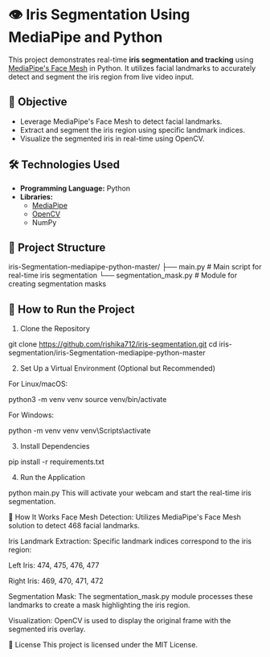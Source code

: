 # 👁️ Iris Segmentation Using MediaPipe and Python

This project demonstrates real-time **iris segmentation and tracking** using [MediaPipe's Face Mesh](https://google.github.io/mediapipe/solutions/face_mesh.html) in Python. It utilizes facial landmarks to accurately detect and segment the iris region from live video input.

## 📌 Objective

- Leverage MediaPipe's Face Mesh to detect facial landmarks.
- Extract and segment the iris region using specific landmark indices.
- Visualize the segmented iris in real-time using OpenCV.

## 🛠️ Technologies Used

- **Programming Language:** Python
- **Libraries:**
  - [MediaPipe](https://pypi.org/project/mediapipe/)
  - [OpenCV](https://pypi.org/project/opencv-python/)
  - NumPy

## 📁 Project Structure

iris-Segmentation-mediapipe-python-master/
├── main.py # Main script for real-time iris segmentation
└── segmentation_mask.py # Module for creating segmentation masks


## 🚀 How to Run the Project

1. Clone the Repository

git clone https://github.com/rishika712/iris-segmentation.git
cd iris-segmentation/iris-Segmentation-mediapipe-python-master

2. Set Up a Virtual Environment (Optional but Recommended)

For Linux/macOS:

python3 -m venv venv
source venv/bin/activate

For Windows:

python -m venv venv
venv\Scripts\activate

3. Install Dependencies

pip install -r requirements.txt

4. Run the Application

python main.py
This will activate your webcam and start the real-time iris segmentation.

🎯 How It Works
Face Mesh Detection: Utilizes MediaPipe's Face Mesh solution to detect 468 facial landmarks.

Iris Landmark Extraction: Specific landmark indices correspond to the iris region:

Left Iris: 474, 475, 476, 477

Right Iris: 469, 470, 471, 472

Segmentation Mask: The segmentation_mask.py module processes these landmarks to create a mask highlighting the iris region.

Visualization: OpenCV is used to display the original frame with the segmented iris overlay.

📄 License
This project is licensed under the MIT License.
